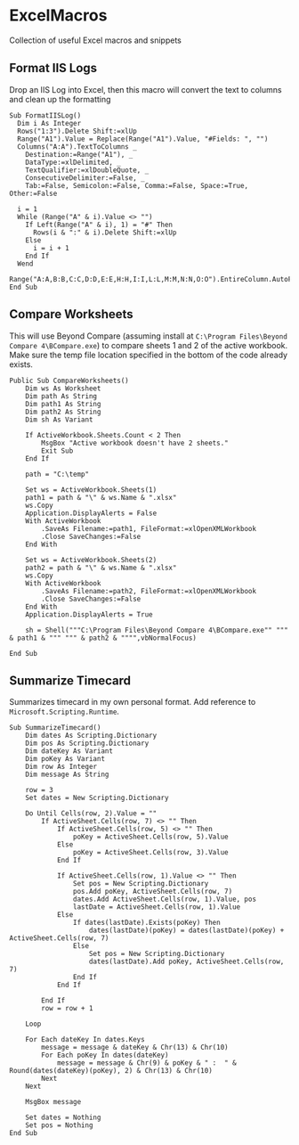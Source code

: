 # ExcelMacros
Collection of useful Excel macros and snippets

## Format IIS Logs
Drop an IIS Log into Excel, then this macro will convert the text to columns and clean up the formatting

```vba
Sub FormatIISLog()
  Dim i As Integer
  Rows("1:3").Delete Shift:=xlUp
  Range("A1").Value = Replace(Range("A1").Value, "#Fields: ", "")
  Columns("A:A").TextToColumns _
    Destination:=Range("A1"), _
    DataType:=xlDelimited, _
    TextQualifier:=xlDoubleQuote, _
    ConsecutiveDelimiter:=False, _
    Tab:=False, Semicolon:=False, Comma:=False, Space:=True, Other:=False
    
  i = 1
  While (Range("A" & i).Value <> "")
    If Left(Range("A" & i), 1) = "#" Then
      Rows(i & ":" & i).Delete Shift:=xlUp
    Else
      i = i + 1
    End If
  Wend
  Range("A:A,B:B,C:C,D:D,E:E,H:H,I:I,L:L,M:M,N:N,O:O").EntireColumn.AutoFit
End Sub
```


## Compare Worksheets
This will use Beyond Compare (assuming install at `C:\Program Files\Beyond Compare 4\BCompare.exe`) to compare sheets 1 and 2 of the active workbook.  Make sure the temp file location specified in the bottom of the code already exists.

```vba
Public Sub CompareWorksheets()
    Dim ws As Worksheet
    Dim path As String
    Dim path1 As String
    Dim path2 As String
    Dim sh As Variant
    
    If ActiveWorkbook.Sheets.Count < 2 Then
        MsgBox "Active workbook doesn't have 2 sheets."
        Exit Sub
    End If
    
    path = "C:\temp"
    
    Set ws = ActiveWorkbook.Sheets(1)
    path1 = path & "\" & ws.Name & ".xlsx"
    ws.Copy
    Application.DisplayAlerts = False
    With ActiveWorkbook
        .SaveAs Filename:=path1, FileFormat:=xlOpenXMLWorkbook
        .Close SaveChanges:=False
    End With
    
    Set ws = ActiveWorkbook.Sheets(2)
    path2 = path & "\" & ws.Name & ".xlsx"
    ws.Copy
    With ActiveWorkbook
        .SaveAs Filename:=path2, FileFormat:=xlOpenXMLWorkbook
        .Close SaveChanges:=False
    End With
    Application.DisplayAlerts = True
    
    sh = Shell("""C:\Program Files\Beyond Compare 4\BCompare.exe"" """ & path1 & """ """ & path2 & """",vbNormalFocus)
    
End Sub
```


## Summarize Timecard
Summarizes timecard in my own personal format.
Add reference to `Microsoft.Scripting.Runtime`.

```vba
Sub SummarizeTimecard()
    Dim dates As Scripting.Dictionary
    Dim pos As Scripting.Dictionary
    Dim dateKey As Variant
    Dim poKey As Variant
    Dim row As Integer
    Dim message As String
        
    row = 3
    Set dates = New Scripting.Dictionary
    
    Do Until Cells(row, 2).Value = ""
        If ActiveSheet.Cells(row, 7) <> "" Then
            If ActiveSheet.Cells(row, 5) <> "" Then
                poKey = ActiveSheet.Cells(row, 5).Value
            Else
                poKey = ActiveSheet.Cells(row, 3).Value
            End If
                
            If ActiveSheet.Cells(row, 1).Value <> "" Then
                Set pos = New Scripting.Dictionary
                pos.Add poKey, ActiveSheet.Cells(row, 7)
                dates.Add ActiveSheet.Cells(row, 1).Value, pos
                lastDate = ActiveSheet.Cells(row, 1).Value
            Else
                If dates(lastDate).Exists(poKey) Then
                    dates(lastDate)(poKey) = dates(lastDate)(poKey) + ActiveSheet.Cells(row, 7)
                Else
                    Set pos = New Scripting.Dictionary
                    dates(lastDate).Add poKey, ActiveSheet.Cells(row, 7)
                End If
            End If
        
        End If
        row = row + 1
        
    Loop
    
    For Each dateKey In dates.Keys
        message = message & dateKey & Chr(13) & Chr(10)
        For Each poKey In dates(dateKey)
            message = message & Chr(9) & poKey & " :  " & Round(dates(dateKey)(poKey), 2) & Chr(13) & Chr(10)
        Next
    Next
    
    MsgBox message
    
    Set dates = Nothing
    Set pos = Nothing
End Sub
```
